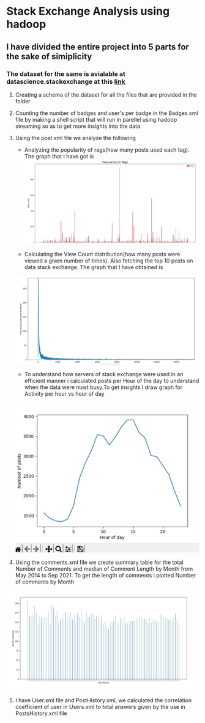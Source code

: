 # Stack Exchange Analysis using hadoop
## I have divided the entire project into 5 parts for the sake of simiplicity
### The dataset for the same is avialable at datascience.stackexchange at this [link](https://archive.org/download/stackexchange/datascience.stackexchange.com.7z)
1. Creating a schema of the dataset for all the files that are provided in the folder

2. Counting the number of badges and user's per badge in the Badges.xml file by making a shell script that will run in parellel using hadoop streaming so as to get more insights into the data

3. Using the post.xml file we analyze the following
    
	- Analyzing the popularity of rags(how many posts used each tag). The graph that I have got is
	![Tag Popularity vs Posts Used](https://github.com/AmanVishnoi/Stack-Exchange-Analysis/blob/main/Part3/Part3a/TagsPopularity.jpeg)
    
	- Calculating the View Count distribution(how many posts were viewed a given number of times). Also fetching the top 10 posts on data stack exchange. The graph that I have obtained is 
	

	![Post vs View Count](https://github.com/AmanVishnoi/Stack-Exchange-Analysis/blob/main/Part3/Part3b/ViewCount.jpeg)
    
	- To understand how servers of stack exchange were used in an efficient manner i calculated posts per Hour of the day to understand when the data were most busy.To get insights I draw graph for Activity per hour vs hour of day	
	
	
	![Activity Per Hour vs Hour of the Day](https://github.com/AmanVishnoi/Stack-Exchange-Analysis/blob/main/Part3/Part3c/Activity.jpeg)

4. Using the comments.xml file we create summary table for the total Number of Comments and median of Comment Length by Month from May 2014 to Sep 2021. To get the length of comments i plotted Number of comments by Month
	
![Comments vs Months](https://github.com/AmanVishnoi/Stack-Exchange-Analysis/blob/main/Part4/Comments.jpeg)

5. I have User.xml file and PostHistory.xml, we calculated the correlation coefficient of user in Users.xml to total answers given by the use in PostsHistory.xml file
